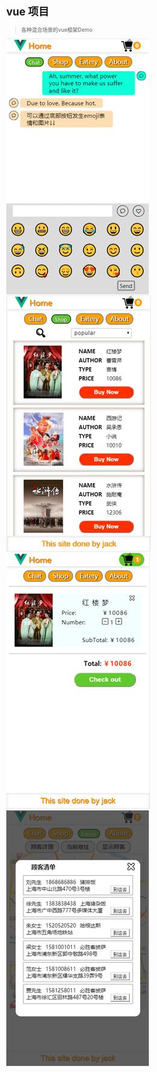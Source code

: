 # vue 项目

> 各种混合场景的vue框架Demo

![聊天](preview/chat.png) ![购物清单](preview/shop.png)
![购物车](preview/cart.png) ![地图](preview/map.png)